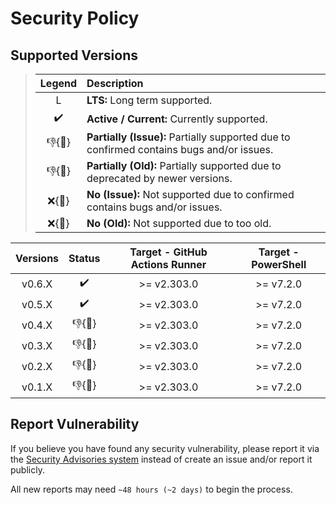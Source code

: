 # Security Policy

## Supported Versions

> | **Legend** | **Description** |
> |:-:|:--|
> | L | **LTS:** Long term supported. |
> | ✔️ | **Active / Current:** Currently supported. |
> | 👎{🐛} | **Partially (Issue):** Partially supported due to confirmed contains bugs and/or issues. |
> | 👎{🧓} | **Partially (Old):** Partially supported due to deprecated by newer versions. |
> | ❌{🐛} | **No (Issue):** Not supported due to confirmed contains bugs and/or issues. |
> | ❌{🧓} | **No (Old):** Not supported due to too old. |

| **Versions** | **Status** | **Target - GitHub Actions Runner** | **Target - PowerShell** |
|:-:|:-:|:-:|:-:|
| v0.6.X | ✔️ | >= v2.303.0 | >= v7.2.0 |
| v0.5.X | ✔️ | >= v2.303.0 | >= v7.2.0 |
| v0.4.X | 👎{🧓} | >= v2.303.0 | >= v7.2.0 |
| v0.3.X | 👎{🧓} | >= v2.303.0 | >= v7.2.0 |
| v0.2.X | 👎{🐛} | >= v2.303.0 | >= v7.2.0 |
| v0.1.X | 👎{🐛} | >= v2.303.0 | >= v7.2.0 |

## Report Vulnerability

If you believe you have found any security vulnerability, please report it via the [Security Advisories system](https://github.com/hugoalh/disk-space-optimizer-ghaction/security/advisories/new) instead of create an issue and/or report it publicly.

All new reports may need `~48 hours (~2 days)` to begin the process.
